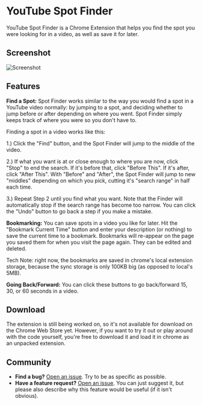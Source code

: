 # YouTube Spot Finder
YouTube Spot Finder is a Chrome Extension that helps you find the spot you were looking for in a video, as well as save it for later.

## Screenshot

![Screenshot](https://raw.githubusercontent.com/dahopkin/YoutubeSpotFinder/master/images/screenshots/whole-ui.jpg)
## Features
 **Find a Spot:**  Spot Finder works similar to the way you would find a spot in a YouTube video normally: by jumping to a spot, and deciding whether to jump before or after depending on where you went. Spot Finder simply keeps track of where you were so you don't have to.
 
Finding a spot in a video works like this:

1.) Click the "Find" button, and the Spot Finder will jump to the middle of the video.

2.) If what you want is at or close enough to where you are now, click "Stop" to end the search. 
If it's before that, click "Before This". 
If it's after, click "After This". 
With "Before" and "After", the Spot Finder will jump to new "middles" depending on which you pick, cutting it's "search range" in half each time. 

3.) Repeat Step 2 until you find what you want. Note that the Finder will automatically stop if the search range has become too narrow. You can click the "Undo" button to go back a step if you make a mistake.


 **Bookmarking:** You can save spots in a video you like for later. Hit the "Bookmark Current Time" button and enter your description (or nothing) to save the current time to a bookmark. Bookmarks will re-appear on the page you saved them for when you visit the page again. They can be edited and deleted. 

 Tech Note: right now, the bookmarks are saved in chrome's local extension storage, because the sync storage is only 100KB big (as opposed to local's 5MB).

 **Going Back/Forward:** You can click these buttons to go back/forward 15, 30, or 60 seconds in a video. 
 
## Download
The extension is still being worked on, so it's not available for download on the Chrome Web Store yet. However, if you want to try it out or play around with the code yourself, you're free to download it and load it in chrome as an unpacked extension.

## Community
- **Find a bug?** [Open an issue](https://github.com/dahopkin/YoutubeJumpTo/issues). Try to be as specific as possible.
- **Have a feature request?** [Open an issue](https://github.com/dahopkin/YoutubeJumpTo/issues). You can just suggest it, but please also describe why this feature would be useful (if it isn't obvious).